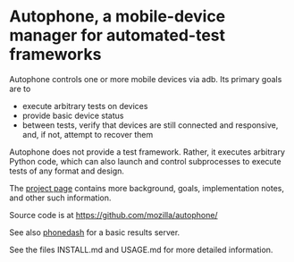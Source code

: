 Autophone, a mobile-device manager for automated-test frameworks
================================================================

Autophone controls one or more mobile devices via adb. Its primary goals are to

* execute arbitrary tests on devices
* provide basic device status
* between tests, verify that devices are still connected and responsive, and,
  if not, attempt to recover them

Autophone does not provide a test framework. Rather, it executes arbitrary
Python code, which can also launch and control subprocesses to execute tests
of any format and design.

The [project page](https://wiki.mozilla.org/Auto-tools/Projects/AutoPhone)
contains more background, goals, implementation notes, and other such
information.

Source code is at https://github.com/mozilla/autophone/

See also [phonedash](https://github.com/markrcote/phonedash) for a basic
results server.

See the files INSTALL.md and USAGE.md for more detailed information.

